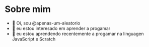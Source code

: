 # Sobre mim

- 👋 Oi, sou  @apenas-um-aleatorio
- 👀 eu estou interesado em aprender a progamar
- 🌱 eu estou aprendendo recentemente a progamar na linguagen JavaScript e Scratch


